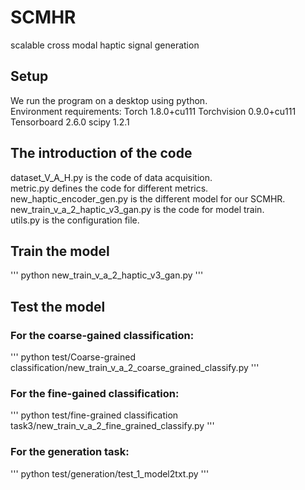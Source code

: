 # SCMHR
 scalable cross modal haptic signal generation 
 ## Setup
  We run the program on a desktop using python.  
  Environment requirements: Torch 1.8.0+cu111 Torchvision 0.9.0+cu111 Tensorboard 2.6.0 scipy 1.2.1

## The introduction of  the code
   dataset_V_A_H.py is the code of data acquisition.  
   metric.py defines the code for different metrics.  
   new_haptic_encoder_gen.py is the different model for our SCMHR.  
   new_train_v_a_2_haptic_v3_gan.py is the code for model train.  
   utils.py is the configuration file.  
   
  ## Train the model
'''
python new_train_v_a_2_haptic_v3_gan.py
'''

## Test the model
  ### For the coarse-gained classification:
  '''
    python test/Coarse-grained classification/new_train_v_a_2_coarse_grained_classify.py
'''
 ### For the fine-gained classification:
   '''
    python test/fine-grained classification task3/new_train_v_a_2_fine_grained_classify.py
   '''
### For the generation task:
 '''
   python test/generation/test_1_model2txt.py
 '''
